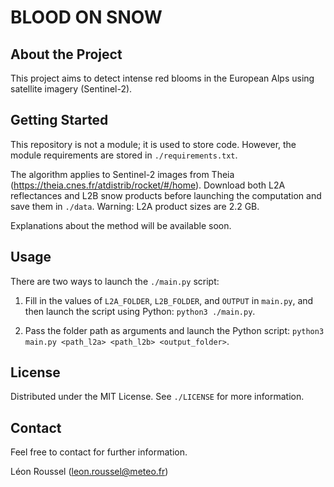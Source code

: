 # BLOOD ON SNOW

## About the Project

This project aims to detect intense red blooms in the European Alps using satellite imagery (Sentinel-2).

## Getting Started

This repository is not a module; it is used to store code. However, the module requirements are stored in `./requirements.txt`.

The algorithm applies to Sentinel-2 images from Theia (https://theia.cnes.fr/atdistrib/rocket/#/home). Download both L2A reflectances and L2B snow products before launching the computation and save them in `./data`. Warning: L2A product sizes are 2.2 GB.

Explanations about the method will be available soon.

## Usage

There are two ways to launch the `./main.py` script:

1. Fill in the values of `L2A_FOLDER`, `L2B_FOLDER`, and `OUTPUT` in `main.py`, and then launch the script using Python: `python3 ./main.py`.

2. Pass the folder path as arguments and launch the Python script: `python3 main.py <path_l2a> <path_l2b> <output_folder>`.

## License

Distributed under the MIT License. See `./LICENSE` for more information.

## Contact

Feel free to contact for further information.

Léon Roussel (leon.roussel@meteo.fr)

